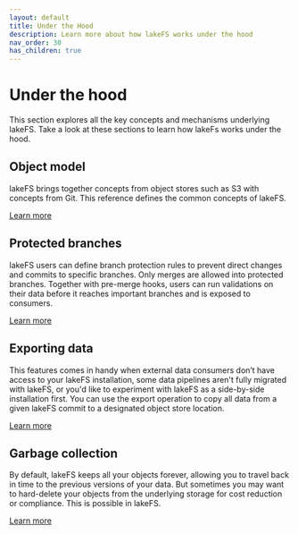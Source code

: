```yaml
---
layout: default
title: Under the Hood
description: Learn more about how lakeFS works under the hood
nav_order: 30
has_children: true
---
```


# Under the hood

This section explores all the key concepts and mechanisms underlying lakeFS. Take a look at these sections to learn how lakeFs works under the hood.

## Object model

lakeFS brings together concepts from object stores such as S3 with concepts from Git. 
This reference defines the common concepts of lakeFS.

[Learn more](https://docs.lakefs.io/understand/object-model.html)

## Protected branches

lakeFS users can define branch protection rules to prevent direct changes and commits to specific branches. Only merges are allowed into protected branches. 
Together with pre-merge hooks, users can run validations on their data before it reaches important branches and is exposed to consumers.

[Learn more](https://docs.lakefs.io/understand/object-model.html)

## Exporting data

This features comes in handy when external data consumers don’t have access to your lakeFS installation, some data pipelines aren't fully migrated with lakeFS,
or you'd like to experiment with lakeFS as a side-by-side installation first. You can use the export operation to copy all data from a given lakeFS commit to a designated object store location.

[Learn more](https://docs.lakefs.io/reference/export.html)

## Garbage collection

By default, lakeFS keeps all your objects forever, allowing you to travel back in time to the previous versions of your data. 
But sometimes you may want to hard-delete your objects from the underlying storage for cost reduction or compliance. This is possible in lakeFS. 

[Learn more](https://docs.lakefs.io/reference/garbage-collection.html)

